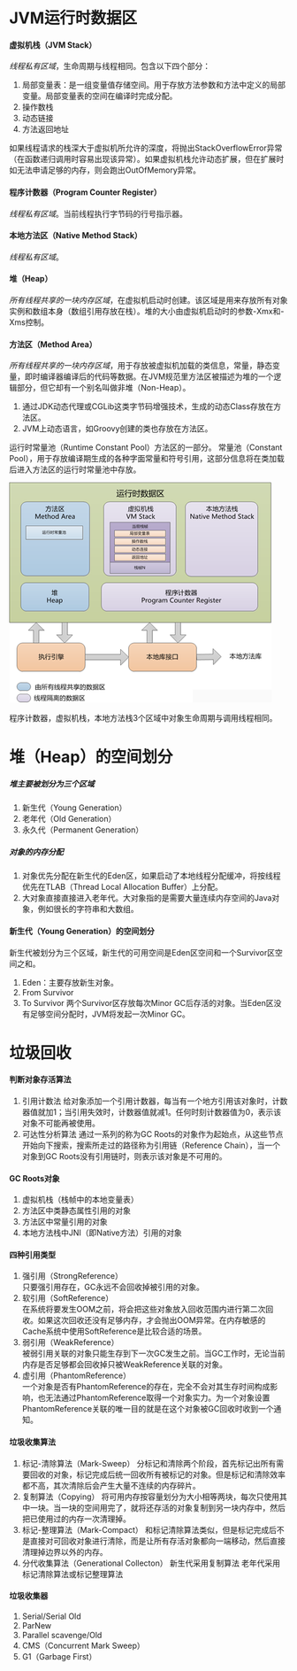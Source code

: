 # JVM运行时数据区

#### 虚拟机栈（JVM Stack）
*线程私有区域*，生命周期与线程相同。包含以下四个部分：
1. 局部变量表：是一组变量值存储空间。用于存放方法参数和方法中定义的局部变量。局部变量表的空间在编译时完成分配。
2. 操作数栈
3. 动态链接
4. 方法返回地址

如果线程请求的栈深大于虚拟机所允许的深度，将抛出StackOverflowError异常（在函数递归调用时容易出现该异常）。如果虚拟机栈允许动态扩展，但在扩展时如无法申请足够的内存，则会跑出OutOfMemory异常。

#### 程序计数器（Program Counter Register）
*线程私有区域*。当前线程执行字节码的行号指示器。

#### 本地方法区（Native Method Stack）
*线程私有区域*。

#### 堆（Heap）
*所有线程共享的一块内存区域*，在虚拟机启动时创建。该区域是用来存放所有对象实例和数组本身（数组引用存放在栈）。堆的大小由虚拟机启动时的参数-Xmx和-Xms控制。

#### 方法区（Method Area）
*所有线程共享的一块内存区域*，用于存放被虚拟机加载的类信息，常量，静态变量，即时编译器编译后的代码等数据。在JVM规范里方法区被描述为堆的一个逻辑部分，但它却有一个别名叫做非堆（Non-Heap）。
1. 通过JDK动态代理或CGLib这类字节码增强技术，生成的动态Class存放在方法区。
2. JVM上动态语言，如Groovy创建的类也存放在方法区。

运行时常量池（Runtime Constant Pool）方法区的一部分。
常量池（Constant Pool），用于存放编译期生成的各种字面常量和符号引用，这部分信息将在类加载后进入方法区的运行时常量池中存放。

![jvm](images/jvm.png)

程序计数器，虚拟机栈，本地方法栈3个区域中对象生命周期与调用线程相同。

# 堆（Heap）的空间划分

##### 堆主要被划分为三个区域
1. 新生代（Young Generation）
2. 老年代（Old Generation）
3. 永久代（Permanent Generation）

##### 对象的内存分配
1. 对象优先分配在新生代的Eden区，如果启动了本地线程分配缓冲，将按线程优先在TLAB（Thread Local Allocation Buffer）上分配。
2. 大对象直接直接进入老年代。大对象指的是需要大量连续内存空间的Java对象，例如很长的字符串和大数组。

#### 新生代（Young Generation）的空间划分
新生代被划分为三个区域，新生代的可用空间是Eden区空间和一个Survivor区空间之和。
1. Eden：主要存放新生对象。
2. From Survivor
3. To Survivor
两个Survivor区存放每次Minor GC后存活的对象。当Eden区没有足够空间分配时，JVM将发起一次Minor GC。

# 垃圾回收

#### 判断对象存活算法
1. 引用计数法
给对象添加一个引用计数器，每当有一个地方引用该对象时，计数器值就加1；当引用失效时，计数器值就减1。任何时刻计数器值为0，表示该对象不可能再被使用。
2. 可达性分析算法
通过一系列的称为GC Roots的对象作为起始点，从这些节点开始向下搜索，搜索所走过的路径称为引用链（Reference Chain），当一个对象到GC Roots没有引用链时，则表示该对象是不可用的。

#### GC Roots对象
1. 虚拟机栈（栈帧中的本地变量表）
2. 方法区中类静态属性引用的对象
3. 方法区中常量引用的对象
4. 本地方法栈中JNI（即Native方法）引用的对象

#### 四种引用类型
1. 强引用（StrongReference）  
只要强引用存在，GC永远不会回收掉被引用的对象。
2. 软引用（SoftReference）  
在系统将要发生OOM之前，将会把这些对象放入回收范围内进行第二次回收。如果这次回收还没有足够内存，才会抛出OOM异常。在内存敏感的Cache系统中使用SoftReference是比较合适的场景。
3. 弱引用（WeakReference）  
被弱引用关联的对象只能生存到下一次GC发生之前。当GC工作时，无论当前内存是否足够都会回收掉只被WeakReference关联的对象。
4. 虚引用（PhantomReference）  
一个对象是否有PhantomReference的存在，完全不会对其生存时间构成影响，也无法通过PhantomReference取得一个对象实力。为一个对象设置PhantomReference关联的唯一目的就是在这个对象被GC回收时收到一个通知。

#### 垃圾收集算法
1. 标记-清除算法（Mark-Sweep）
分标记和清除两个阶段，首先标记出所有需要回收的对象，标记完成后统一回收所有被标记的对象。但是标记和清除效率都不高，其次清除后会产生大量不连续的内存碎片。
2. 复制算法（Copying）
将可用内存按容量划分为大小相等两块，每次只使用其中一块。当一块的空间用完了，就将还存活的对象复制到另一块内存中，然后把已使用过的内存一次清理掉。
3. 标记-整理算法（Mark-Compact）
和标记清除算法类似，但是标记完成后不是直接对可回收对象进行清除，而是让所有存活对象都向一端移动，然后直接清理掉边界以外的内存。
4. 分代收集算法（Generational Collecton）
新生代采用复制算法
老年代采用标记清除算法或标记整理算法

#### 垃圾收集器
1. Serial/Serial Old
2. ParNew
3. Parallel scavenge/Old
4. CMS（Concurrent Mark Sweep）
5. G1（Garbage First）

